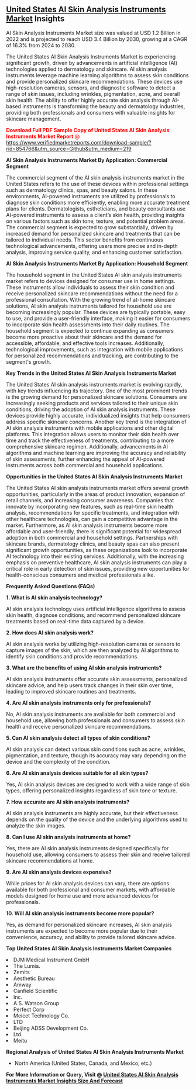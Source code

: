 <h2><a href="https://www.verifiedmarketreports.com/download-sample/?rid=854766&amp;utm_source=Github&amp;utm_medium=219" target="_blank">United States AI Skin Analysis Instruments Market</a> Insights</h2><p>AI Skin Analysis Instruments Market size was valued at USD 1.2 Billion in 2022 and is projected to reach USD 3.4 Billion by 2030, growing at a CAGR of 16.3% from 2024 to 2030.</p><p><p>The United States AI Skin Analysis Instruments Market is experiencing significant growth, driven by advancements in artificial intelligence (AI) technologies applied to dermatology and skincare. AI skin analysis instruments leverage machine learning algorithms to assess skin conditions and provide personalized skincare recommendations. These devices use high-resolution cameras, sensors, and diagnostic software to detect a range of skin issues, including wrinkles, pigmentation, acne, and overall skin health. The ability to offer highly accurate skin analysis through AI-based instruments is transforming the beauty and dermatology industries, providing both professionals and consumers with valuable insights for skincare management. <p><span class=""><span style="color: #ff0000;"><strong>Download Full PDF Sample Copy of United States AI Skin Analysis Instruments Market Report</strong> @ </span><a href="https://www.verifiedmarketreports.com/download-sample/?rid=854766&amp;utm_source=Github&amp;utm_medium=219" target="_blank">https://www.verifiedmarketreports.com/download-sample/?rid=854766&amp;utm_source=Github&amp;utm_medium=219</a></span></p></p> <p><b>AI Skin Analysis Instruments Market By Application: Commercial Segment</b></p> <p>The commercial segment of the AI skin analysis instruments market in the United States refers to the use of these devices within professional settings such as dermatology clinics, spas, and beauty salons. In these environments, AI-powered instruments are utilized by professionals to diagnose skin conditions more efficiently, enabling more accurate treatment plans for clients. Dermatologists, estheticians, and beauty consultants use AI-powered instruments to assess a client’s skin health, providing insights on various factors such as skin tone, texture, and potential problem areas. The commercial segment is expected to grow substantially, driven by increased demand for personalized skincare and treatments that can be tailored to individual needs. This sector benefits from continuous technological advancements, offering users more precise and in-depth analysis, improving service quality, and enhancing customer satisfaction.</p> <p><b>AI Skin Analysis Instruments Market By Application: Household Segment</b></p> <p>The household segment in the United States AI skin analysis instruments market refers to devices designed for consumer use in home settings. These instruments allow individuals to assess their skin condition and receive personalized skincare recommendations without the need for a professional consultation. With the growing trend of at-home skincare solutions, AI skin analysis instruments tailored for household use are becoming increasingly popular. These devices are typically portable, easy to use, and provide a user-friendly interface, making it easier for consumers to incorporate skin health assessments into their daily routines. The household segment is expected to continue expanding as consumers become more proactive about their skincare and the demand for accessible, affordable, and effective tools increases. Additionally, technological improvements, such as integration with mobile applications for personalized recommendations and tracking, are contributing to the segment's growth.</p> <p><b>Key Trends in the United States AI Skin Analysis Instruments Market</b></p> <p>The United States AI skin analysis instruments market is evolving rapidly, with key trends influencing its trajectory. One of the most prominent trends is the growing demand for personalized skincare solutions. Consumers are increasingly seeking products and services tailored to their unique skin conditions, driving the adoption of AI skin analysis instruments. These devices provide highly accurate, individualized insights that help consumers address specific skincare concerns. Another key trend is the integration of AI skin analysis instruments with mobile applications and other digital platforms. This integration allows users to monitor their skin health over time and track the effectiveness of treatments, contributing to a more comprehensive skincare regimen. Additionally, advancements in AI algorithms and machine learning are improving the accuracy and reliability of skin assessments, further enhancing the appeal of AI-powered instruments across both commercial and household applications.</p> <p><b>Opportunities in the United States AI Skin Analysis Instruments Market</b></p> <p>The United States AI skin analysis instruments market offers several growth opportunities, particularly in the areas of product innovation, expansion of retail channels, and increasing consumer awareness. Companies that innovate by incorporating new features, such as real-time skin health analysis, recommendations for specific treatments, and integration with other healthcare technologies, can gain a competitive advantage in the market. Furthermore, as AI skin analysis instruments become more affordable and user-friendly, there is significant potential for widespread adoption in both commercial and household settings. Partnerships with skincare brands, dermatology clinics, and beauty spas can also present significant growth opportunities, as these organizations look to incorporate AI technology into their existing services. Additionally, with the increasing emphasis on preventive healthcare, AI skin analysis instruments can play a critical role in early detection of skin issues, providing new opportunities for health-conscious consumers and medical professionals alike.</p> <p><b>Frequently Asked Questions (FAQs)</b></p> <p><b>1. What is AI skin analysis technology?</b></p> <p>AI skin analysis technology uses artificial intelligence algorithms to assess skin health, diagnose conditions, and recommend personalized skincare treatments based on real-time data captured by a device.</p> <p><b>2. How does AI skin analysis work?</b></p> <p>AI skin analysis works by utilizing high-resolution cameras or sensors to capture images of the skin, which are then analyzed by AI algorithms to identify skin conditions and provide recommendations.</p> <p><b>3. What are the benefits of using AI skin analysis instruments?</b></p> <p>AI skin analysis instruments offer accurate skin assessments, personalized skincare advice, and help users track changes in their skin over time, leading to improved skincare routines and treatments.</p> <p><b>4. Are AI skin analysis instruments only for professionals?</b></p> <p>No, AI skin analysis instruments are available for both commercial and household use, allowing both professionals and consumers to assess skin health and receive personalized skincare recommendations.</p> <p><b>5. Can AI skin analysis detect all types of skin conditions?</b></p> <p>AI skin analysis can detect various skin conditions such as acne, wrinkles, pigmentation, and texture, though its accuracy may vary depending on the device and the complexity of the condition.</p> <p><b>6. Are AI skin analysis devices suitable for all skin types?</b></p> <p>Yes, AI skin analysis devices are designed to work with a wide range of skin types, offering personalized insights regardless of skin tone or texture.</p> <p><b>7. How accurate are AI skin analysis instruments?</b></p> <p>AI skin analysis instruments are highly accurate, but their effectiveness depends on the quality of the device and the underlying algorithms used to analyze the skin images.</p> <p><b>8. Can I use AI skin analysis instruments at home?</b></p> <p>Yes, there are AI skin analysis instruments designed specifically for household use, allowing consumers to assess their skin and receive tailored skincare recommendations at home.</p> <p><b>9. Are AI skin analysis devices expensive?</b></p> <p>While prices for AI skin analysis devices can vary, there are options available for both professional and consumer markets, with affordable models designed for home use and more advanced devices for professionals.</p> <p><b>10. Will AI skin analysis instruments become more popular?</b></p> <p>Yes, as demand for personalized skincare increases, AI skin analysis instruments are expected to become more popular due to their convenience, accuracy, and ability to provide tailored skincare advice.</p> </p><p><strong>Top United States AI Skin Analysis Instruments Market Companies</strong></p><div data-test-id=""><p><li>DJM Medical Instrument GmbH</li><li> The Lumia.</li><li> Zemits</li><li> Aesthetic Bureau</li><li> Amway</li><li> Canfield Scientific</li><li>Inc.</li><li> A.S. Watson Group</li><li> Perfect Corp</li><li> Meicet Technology Co.</li><li>LTD</li><li> Beijing ADSS Development Co.</li><li>Ltd.</li><li> Meitu</li></p><div><strong>Regional Analysis of&nbsp;United States AI Skin Analysis Instruments Market</strong></div><ul><li dir="ltr"><p dir="ltr">North America&nbsp;(United States, Canada, and Mexico, etc.)</p></li></ul><p><strong>For More Information or Query, Visit @&nbsp;</strong><strong><a href="https://www.verifiedmarketreports.com/product/ai-skin-analysis-instruments-market/?utm_source=Github&amp;utm_medium=219" target="_blank">United States AI Skin Analysis Instruments Market Insights Size And Forecast</a></strong></p></div>
